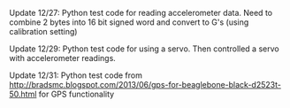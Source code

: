 Update 12/27: Python test code for reading accelerometer data. Need to combine 2 bytes into 16 bit signed word and convert to G's (using calibration setting)

Update 12/29: Python test code for using a servo. Then controlled a servo with accelerometer readings.

Update 12/31: Python test code from http://bradsmc.blogspot.com/2013/06/gps-for-beaglebone-black-d2523t-50.html for GPS functionality
